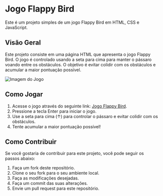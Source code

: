 # Jogo Flappy Bird

Este é um projeto simples de um jogo Flappy Bird em HTML, CSS e JavaScript.

## Visão Geral

Este projeto consiste em uma página HTML que apresenta o jogo Flappy Bird. O jogo é controlado usando a seta para cima para manter o pássaro voando entre os obstáculos. O objetivo é evitar colidir com os obstáculos e acumular a maior pontuação possível.

![Imagem do Jogo](https://meusjoguinhos.vercel.app/img/JoguinhoFlappyBird.png)

## Como Jogar

1. Acesse o jogo através do seguinte link: [Jogo Flappy Bird](https://joguinhoflappybird.vercel.app/).
2. Pressione a tecla Enter para iniciar o jogo.
3. Use a seta para cima (&uarr;) para controlar o pássaro e evitar colidir com os obstáculos.
4. Tente acumular a maior pontuação possível!

## Como Contribuir

Se você gostaria de contribuir para este projeto, você pode seguir os passos abaixo:

1. Faça um fork deste repositório.
2. Clone o seu fork para o seu ambiente local.
3. Faça as modificações desejadas.
4. Faça um commit das suas alterações.
5. Envie um pull request para este repositório.
